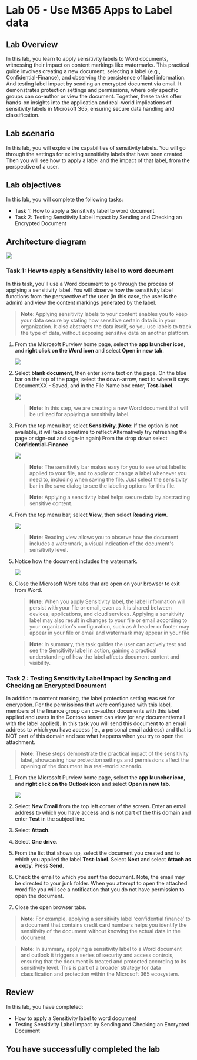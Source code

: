 # Lab 05 - Use M365 Apps to Label data

## Lab Overview

In this lab, you learn to apply sensitivity labels to Word documents, witnessing their impact on content markings like watermarks. This practical guide involves creating a new document, selecting a label (e.g., Confidential-Finance), and observing the persistence of label information. And testing label impact by sending an encrypted document via email. It demonstrates protection settings and permissions, where only specific groups can co-author or view the document. Together, these tasks offer hands-on insights into the application and real-world implications of sensitivity labels in Microsoft 365, ensuring secure data handling and classification.

## Lab scenario
In this lab, you will explore the capabilities of sensitivity labels.  You will go through the settings for existing sensitivity labels that have been created. Then you will see how to apply a label and the impact of that label, from the perspective of a user.

## Lab objectives

In this lab, you will complete the following tasks:

+ Task 1: How to apply a Sensitivity label to word document 
+ Task 2: Testing Sensitivity Label Impact by Sending and Checking an Encrypted Document

## Architecture diagram

![](../media/purview-lab5.png)

### Task 1: How to apply a Sensitivity label to word document 

In this task, you'll use a Word document to go through the process of applying a sensitivity label. You will observe how the sensitivity label functions from the perspective of the user (in this case, the user is the admin) and view the content markings generated by the label.

>**Note**: Applying sensitivity labels to your content enables you to keep your data secure by stating how sensitive certain data is in your organization. It also abstracts the data itself, so you use labels to track the type of data, without exposing sensitive data on another platform.

1. From the Microsoft Purview home page, select the **app launcher icon**, and **right click on the Word icon** and select **Open in new tab**. 

   ![](../media/lab5-image1.png) 

1. Select **blank document**, then enter some text on the page.  On the blue bar on the top of the page, select the down-arrow, next to where it says DocumentXX - Saved, and in the File Name box enter, **Test-label**.

   ![](../media/lab5-image2.png)

   >**Note**: In this step, we are creating a new Word document that will be utilized for applying a sensitivity label.

1. From the top menu bar, select **Sensitivity**.(**Note**: If the option is not available, it will take sometime to reflect Alternatively try refreshing the page or sign-out and sign-in again) From the drop down select **Confidential-Finance**

    ![](../media/lab5-image3.png)

   >**Note**: The sensitivity bar makes easy for you to see what label is applied to your file, and to apply or change a label whenever you need to, including when saving the file. Just select the sensitivity bar in the save dialog to see the labeling options for this file.
   
   >**Note**: Applying a sensitivity label helps secure data by abstracting sensitive content.

1. From the top menu bar, select **View**, then select **Reading view**.

     ![](../media/lab5-image4.png)       

   >**Note**:  Reading view allows you to observe how the document includes a watermark, a visual indication of the document's sensitivity level.

1. Notice how the document includes the watermark.

    ![](../media/lab5-image7.png) 

1. Close the Microsoft Word tabs that are open on your browser to exit from Word.

   >**Note**: When you apply Sensitivity label, the label information will persist with your file or email, even as it is shared between devices, applications, and cloud services. 
     Applying a sensitivity label may also result in changes to your file or email according to your organization's configuration, such as A header or footer may appear in your file or 
     email and  watermark may appear in your file

   >**Note**: In summary, this task guides the user can actively test and see the Sensitivity label in action, gaining a practical understanding of how the label affects document content and visibility.

### Task 2 : Testing Sensitivity Label Impact by Sending and Checking an Encrypted Document

In addition to content marking, the label protection setting was set for encryption. Per the permissions that were configured with this label, members of the finance group can co-author documents with this label applied and users in the Contoso tenant can view (or any document/email with the label applied).  In this task you will send this document to an email address to which you have access (ie., a personal email address) and that is NOT part of this domain and see what happens when you try to open the attachment.  

>**Note**: These steps demonstrate the practical impact of the sensitivity label, showcasing how protection settings and permissions affect the opening of the document in a real-world scenario.

1. From the Microsoft Purview home page, select the **app launcher icon**, and **right click on the Outlook icon** and select **Open in new tab**.

      ![](../media/lab5-image5.png) 

1. Select **New Email** from the top left corner of the screen.  Enter an email address to which you have access and is not part of the this domain and enter **Test** in the subject line.

1. Select **Attach**.

1. Select **One drive**.

1. From the list that shows up, select the document you created and to which you applied the label **Test-label**. Select **Next** and select **Attach as a copy**.  Press **Send**.

1. Check the email to which you sent the document.  Note, the email may be directed to your junk folder.  When you attempt to open the attached word file you will see a notification that you do not have permission to open the document.

1. Close the open browser tabs.

>**Note**: For example, applying a sensitivity label ‘confidential finance’ to a document that contains credit card numbers helps you identify the sensitivity of the document without knowing the actual data in the document.

>**Note**: In summary, applying a sensitivity label to a Word document and outlook it triggers a series of security and access controls, ensuring that the document is treated and protected according to its sensitivity level. This is part of a broader strategy for data classification and protection within the Microsoft 365 ecosystem.

## Review
In this lab, you have completed:

+ How to apply a Sensitivity label to word document 
+ Testing Sensitivity Label Impact by Sending and Checking an Encrypted Document

## You have successfully completed the lab
